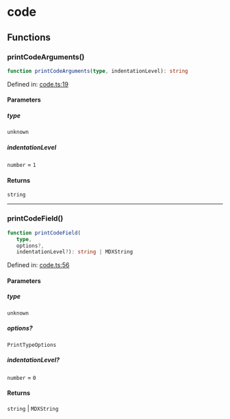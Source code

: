 # code

## Functions

### printCodeArguments()

```ts
function printCodeArguments(type, indentationLevel): string
```

Defined in: [code.ts:19](https://github.com/graphql-markdown/graphql-markdown/blob/main/packages/printer-legacy/src/code.ts#L19)

#### Parameters

##### type

`unknown`

##### indentationLevel

`number` = `1`

#### Returns

`string`

***

### printCodeField()

```ts
function printCodeField(
   type, 
   options?, 
   indentationLevel?): string | MDXString
```

Defined in: [code.ts:56](https://github.com/graphql-markdown/graphql-markdown/blob/main/packages/printer-legacy/src/code.ts#L56)

#### Parameters

##### type

`unknown`

##### options?

`PrintTypeOptions`

##### indentationLevel?

`number` = `0`

#### Returns

`string` \| `MDXString`
